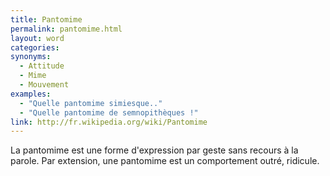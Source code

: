 ```yaml
---
title: Pantomime
permalink: pantomime.html
layout: word
categories:
synonyms:
  - Attitude
  - Mime
  - Mouvement
examples:
  - "Quelle pantomime simiesque.."
  - "Quelle pantomime de semnopithèques !"
link: http://fr.wikipedia.org/wiki/Pantomime
---
```


La pantomime est une forme d'expression  par geste sans recours à la parole. Par extension, une pantomime est un comportement outré, ridicule.

